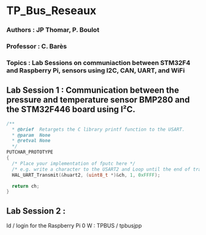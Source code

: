 # TP_Bus_Reseaux #
### Authors : JP Thomar, P. Boulot
### Professor : C. Barès 
### Topics : Lab Sessions on communiaction between STM32F4 and Raspberry Pi, sensors using I2C, CAN, UART, and WiFi 

##  Lab Session 1 : Communication between the pressure and temperature sensor BMP280 and the STM32F446 board using I²C. 

```C
/**
  * @brief  Retargets the C library printf function to the USART.
  * @param  None
  * @retval None
  */
PUTCHAR_PROTOTYPE
{
  /* Place your implementation of fputc here */
  /* e.g. write a character to the USART2 and Loop until the end of transmission */
  HAL_UART_Transmit(&huart2, (uint8_t *)&ch, 1, 0xFFFF);

  return ch;
}
```
## Lab Session 2 : 

Id / login for the Raspberry Pi 0 W : TPBUS / tpbusjpp
